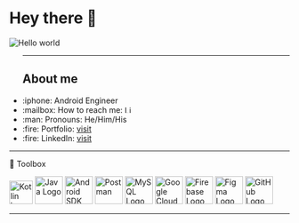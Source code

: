
  # Hey there :wave:

<img src="https://raw.githubusercontent.com/sagar-viradiya/sagar-viradiya/master/resources/banner.png" alt="Hello world">


<ul>
 
---
  ## About me
<li>:iphone: Android Engineer </li>
<li><g-emoji class="g-emoji" alias="mailbox" fallback-src="https://github.githubassets.com/images/icons/emoji/unicode/1f4eb.png">
  :mailbox:</g-emoji> How to reach me:
 <a href="https://www.linkedin.com/in/Vanshika-kaushik-30ba58123/" target="_blank" rel="nofollow">
   <img src="https://cdn.worldvectorlogo.com/logos/linkedin-icon-2.svg" alt="Linkedin" width="13" height="13"/></a></li>
  <li>:man: Pronouns: He/Him/His</li>

  
  <li>:fire: Portfolio: <a href="https://www.crio.do/learn/portfolio/kaushik-vanshika1999/"  target="_blank" >visit</a></li>
 <li>:fire: LinkedIn: <a href="https://www.linkedin.com/in/vanshika-kaushik-b865a6279/"  target="_blank" >visit</a></li>
</ul>


---
🧰 Toolbox

<img src="https://cdn.worldvectorlogo.com/logos/kotlin-1.svg" alt="Kotlin logo" width="42" height="42"/>  <img src="https://cdn4.iconfinder.com/data/icons/logos-and-brands/512/181_Java_logo_logos-512.png" alt="Java Logo" width="50" height="50"/>   <img src="https://cdn1.iconfinder.com/data/icons/logotypes/32/android-512.png" alt="Android SDK" width="50" height="50"/> <img src="https://cdn.worldvectorlogo.com/logos/postman.svg" alt="Postman" width="50" height="50"/> <img src="https://cdn.worldvectorlogo.com/logos/mysql-6.svg" alt="MySQL Logo" width="50" height="50"/>  <img src="https://www.vectorlogo.zone/logos/google_cloud/google_cloud-icon.svg" alt="Google Cloud" width="50" height="50"/>    <img src="https://cdn.worldvectorlogo.com/logos/firebase-1.svg" alt="Firebase Logo" width="50" height="50"/>   <img src="https://cdn.worldvectorlogo.com/logos/figma-1.svg" alt="Figma Logo" width="50" height="50"/> <img src="https://cdn.worldvectorlogo.com/logos/git-icon.svg" alt="GitHub Logo" width="50" height="50"/>    

---



<!---
vanshikaaa19/vanshikaaa19 is a ✨ special ✨ repository because its `README.md` (this file) appears on your GitHub profile.
You can click the Preview link to take a look at your changes.
--->
